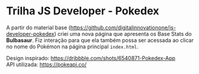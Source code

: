 # Trilha JS Developer - Pokedex

A partir do material base (https://github.com/digitalinnovationone/js-developer-pokedex) criei uma nova página que apresenta
os Base Stats do **Bulbasaur**. Fiz interação para que ela também possa ser acessada ao clicar no nome do Pokémon na página principal ```index.html```.

Design inspirado: https://dribbble.com/shots/6540871-Pokedex-App \
API utilizada: https://pokeapi.co/
